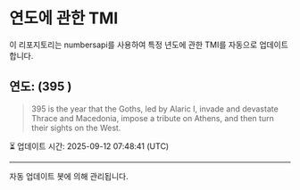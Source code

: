 
# 연도에 관한 TMI

이 리포지토리는 numbersapi를 사용하여 특정 년도에 관한 TMI를 자동으로 업데이트합니다.

## 연도: (395 )
> 395 is the year that the Goths, led by Alaric I, invade and devastate Thrace and Macedonia, impose a tribute on Athens, and then turn their sights on the West.

⏳ 업데이트 시간: 2025-09-12 07:48:41 (UTC)

---
자동 업데이트 봇에 의해 관리됩니다.
